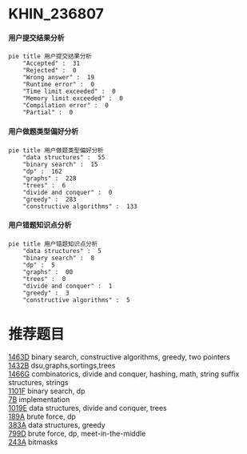 # KHIN_236807

<!-- tabs:start -->



#### **用户提交结果分析**

```mermaid
pie title 用户提交结果分析
    "Accepted" :  31
    "Rejected" :  0
    "Wrong answer" :  19
    "Runtime error" :  0
    "Time limit exceeded" :  0
    "Memory limit exceeded" :  0
    "Compilation error" :  0
    "Partial" :  0
```

#### **用户做题类型偏好分析**

```mermaid
pie title 用户做题类型偏好分析
    "data structures" :  55
    "binary search" :  15
    "dp" :  162
    "graphs" :  228
    "trees" :  6
    "divide and conquer" :  0
    "greedy" :  283
    "constructive algorithms" :  133
```
#### **用户错题知识点分析**

```mermaid
pie title 用户错题知识点分析
    "data structures" :  5
    "binary search" :  8
    "dp" :  5
    "graphs" :  00
    "trees" :  0
    "divide and conquer" :  1
    "greedy" :  3
    "constructive algorithms" :  5
```



<!-- tabs:end -->
# 推荐题目
[1463D](https://codeforces.com/contest/1463/problem/D)		binary search,
                        constructive algorithms,
                        greedy,
                        two pointers		  
[1432B](https://codeforces.com/contest/1432/problem/B)		dsu,graphs,sortings,trees		  
[1466G](https://codeforces.com/contest/1466/problem/G)		combinatorics,
                        divide and conquer,
                        hashing,
                        math,
                        string suffix structures,
                        strings		  
[1101F](https://codeforces.com/contest/1101/problem/F)		binary search,
                        dp		  
[7B](https://codeforces.com/contest/7/problem/B)		implementation		  
[1019E](https://codeforces.com/contest/1019/problem/E)		data structures,
                        divide and conquer,
                        trees		  
[189A](https://codeforces.com/contest/189/problem/A)		brute force,
                        dp		  
[383A](https://codeforces.com/contest/383/problem/A)		data structures,
                        greedy		  
[799D](https://codeforces.com/contest/799/problem/D)		brute force,
                        dp,
                        meet-in-the-middle		  
[243A](https://codeforces.com/contest/243/problem/A)		bitmasks		  
